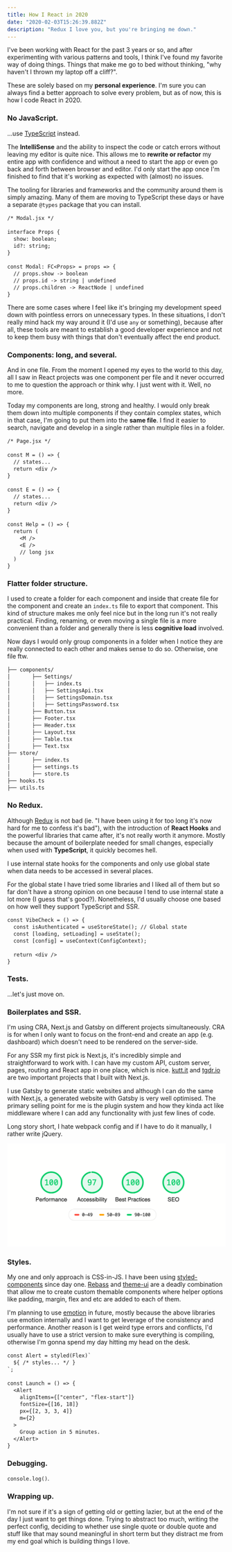 ```yaml
---
title: How I React in 2020
date: "2020-02-03T15:26:39.882Z"
description: "Redux I love you, but you're bringing me down."
---
```


I've been working with React for the past 3 years or so, and after experimenting with various patterns and tools, I think I've found my favorite way of doing things. Things that make me go to bed without thinking, "why haven't I thrown my laptop off a cliff?".

These are solely based on my **personal experience**. I'm sure you can always find a better approach to solve every problem, but as of now, this is how I code React in 2020.

### No JavaScript.

...use [TypeScript](https://www.typescriptlang.org/) instead. 

The **IntelliSense** and the ability to inspect the code or catch errors without leaving my editor is quite nice. This allows me to **rewrite or refactor** my entire app with confidence and without a need to start the app or even go back and forth between browser and editor. I'd only start the app once I'm finished to find that it's working as expected with (almost) no issues.

The tooling for libraries and frameworks and the community around them is simply amazing. Many of them are moving to TypeScript these days or have a separate `@types` package that you can install.

```tsx
/* Modal.jsx */

interface Props {
  show: boolean;
  id?: string;
}

const Modal: FC<Props> = props => {
  // props.show -> boolean
  // props.id -> string | undefined
  // props.children -> ReactNode | undefined
}
```

There are some cases where I feel like it's bringing my development speed down with pointless errors on unnecessary types. In these situations, I don't really mind hack my way around it (I'd use `any` or something), because after all, these tools are meant to establish a good developer experience and not to keep them busy with things that don't eventually affect the end product.

### Components: long, and several.

And in one file. From the moment I opened my eyes to the world to this day, all I saw in React projects was one component per file and it never occurred to me to question the approach or think why. I just went with it. Well, no more.

Today my components are long, strong and healthy. I would only break them down into multiple components if they contain complex states, which in that case, I'm going to put them into the **same file**. I find it easier to search, navigate and develop in a single rather than multiple files in a folder.

```tsx
/* Page.jsx */

const M = () => {
  // states...
  return <div />
}

const E = () => {
  // states...
  return <div />
}

const Help = () => {
  return (
    <M />
    <E />
    // long jsx
  )
}
```

### Flatter folder structure.

I used to create a folder for each component and inside that create file for the component and create an `index.ts` file to export that component. This kind of structure makes me only feel nice but in the long run it's not really practical. Finding, renaming, or even moving a single file is a more convenient than a folder and generally there is less **cognitive load** involved.

Now days I would only group components in a folder when I notice they are really connected to each other and makes sense to do so. Otherwise, one file ftw.

```text
├── components/
│		├── Settings/
│		│   ├── index.ts
│		│   ├── SettingsApi.tsx
│		│   ├── SettingsDomain.tsx
│		│   ├── SettingsPassword.tsx
│		├── Button.tsx
│		├── Footer.tsx
│		├── Header.tsx
│		├── Layout.tsx
│		├── Table.tsx
│		├── Text.tsx
├── store/
│		├── index.ts
│		├── settings.ts
│		├── store.ts
├── hooks.ts
├── utils.ts
```

### No Redux.

Although [Redux](https://redux.js.org) is not bad (ie. "I have been using it for too long it's now hard for me to confess it's bad"), with the introduction of **React Hooks** and the powerful libraries that came after, it's not really worth it anymore. Mostly because the amount of boilerplate needed for small changes, especially when used with **TypeScript**, it quickly becomes hell.

I use internal state hooks for the components and only use global state when data needs to be accessed in several places.

For the global state I have tried some libraries and I liked all of them but so far don't have a strong opinion on one because I tend to use internal state a lot more (I guess that's good?). Nonetheless, I'd usually choose one based on how well they support TypeScript and SSR.

```tsx
const VibeCheck = () => {
  const isAuthenticated = useStoreState(); // Global state
  const [loading, setLoading] = useState();
  const [config] = useContext(ConfigContext);	

  return <div />
}
```

### Tests.

...let's just move on.

### Boilerplates and SSR.

I'm using CRA, Next.js and Gatsby on different projects simultaneously. CRA is for when I only want to focus on the front-end and create an app (e.g. dashboard) which doesn't need to be rendered on the server-side. 

For any SSR my first pick is Next.js, it's incredibly simple and straightforward to work with. I can have my custom API, custom server, pages, routing and React app in one place, which is nice. [kutt.it](https://kutt.it/) and [tgdr.io](https://tgdr.io) are two important projects that I built with Next.js.

I use Gatsby to generate static websites and although I can do the same with Next.js, a generated website with Gatsby is very well optimised. The primary selling point for me is the plugin system and how they kinda act like middleware where I can add any functionality with just few lines of code.

Long story short, I hate webpack config and if I have to do it manually, I rather write jQuery.

![PageSpeed insight for pouria.dev](lighthouse.png "PageSpeed insight for pouria.dev")

### Styles.

My one and only approach is CSS-in-JS. I have been using [styled-components](https://styled-components.com) since day one. [Rebass](https://rebassjs.org/) and [theme-ui](https://theme-ui.com) are a deadly combination that allow me to create custom themable components where helper options like padding, margin, flex and etc are added to each of them. 

I'm planning to use [emotion](https://emotion.sh) in future, mostly because the above libraries use emotion internally and I want to get leverage of the consistency and performance. Another reason is I get weird type errors and conflicts, I'd usually have to use a strict version to make sure everything is compiling, otherwise I'm gonna spend my day hitting my head on the desk. 

```tsx
const Alert = styled(Flex)`
  ${ /* styles... */ }
`;

const Launch = () => {
  <Alert
    alignItems={["center", "flex-start"]}
    fontSize={[16, 18]}
    px={[2, 3, 3, 4]}
    m={2}
  >
    Group action in 5 minutes.
  </Alert>
}
```

### Debugging.

`console.log()`.

### Wrapping up.

I'm not sure if it's a sign of getting old or getting lazier, but at the end of the day I just want to get things done. Trying to abstract too much, writing the perfect config, deciding to whether use single quote or double quote and stuff like that may sound meaningful in short term but they distract me from my end goal which is building things I love.
